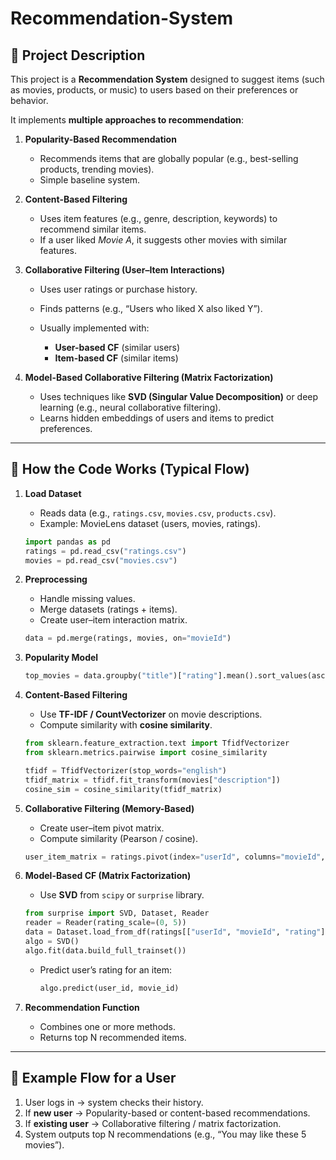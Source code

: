 

# Recommendation-System

## 📌 Project Description

This project is a **Recommendation System** designed to suggest items (such as movies, products, or music) to users based on their preferences or behavior.

It implements **multiple approaches to recommendation**:

1. **Popularity-Based Recommendation**

   * Recommends items that are globally popular (e.g., best-selling products, trending movies).
   * Simple baseline system.

2. **Content-Based Filtering**

   * Uses item features (e.g., genre, description, keywords) to recommend similar items.
   * If a user liked *Movie A*, it suggests other movies with similar features.

3. **Collaborative Filtering (User–Item Interactions)**

   * Uses user ratings or purchase history.
   * Finds patterns (e.g., “Users who liked X also liked Y”).
   * Usually implemented with:

     * **User-based CF** (similar users)
     * **Item-based CF** (similar items)

4. **Model-Based Collaborative Filtering (Matrix Factorization)**

   * Uses techniques like **SVD (Singular Value Decomposition)** or deep learning (e.g., neural collaborative filtering).
   * Learns hidden embeddings of users and items to predict preferences.

---

## 📂 How the Code Works (Typical Flow)

1. **Load Dataset**

   * Reads data (e.g., `ratings.csv`, `movies.csv`, `products.csv`).
   * Example: MovieLens dataset (users, movies, ratings).

   ```python
   import pandas as pd
   ratings = pd.read_csv("ratings.csv")
   movies = pd.read_csv("movies.csv")
   ```

2. **Preprocessing**

   * Handle missing values.
   * Merge datasets (ratings + items).
   * Create user–item interaction matrix.

   ```python
   data = pd.merge(ratings, movies, on="movieId")
   ```

3. **Popularity Model**

   ```python
   top_movies = data.groupby("title")["rating"].mean().sort_values(ascending=False)
   ```

4. **Content-Based Filtering**

   * Use **TF-IDF / CountVectorizer** on movie descriptions.
   * Compute similarity with **cosine similarity**.

   ```python
   from sklearn.feature_extraction.text import TfidfVectorizer
   from sklearn.metrics.pairwise import cosine_similarity

   tfidf = TfidfVectorizer(stop_words="english")
   tfidf_matrix = tfidf.fit_transform(movies["description"])
   cosine_sim = cosine_similarity(tfidf_matrix)
   ```

5. **Collaborative Filtering (Memory-Based)**

   * Create user–item pivot matrix.
   * Compute similarity (Pearson / cosine).

   ```python
   user_item_matrix = ratings.pivot(index="userId", columns="movieId", values="rating")
   ```

6. **Model-Based CF (Matrix Factorization)**

   * Use **SVD** from `scipy` or `surprise` library.

   ```python
   from surprise import SVD, Dataset, Reader
   reader = Reader(rating_scale=(0, 5))
   data = Dataset.load_from_df(ratings[["userId", "movieId", "rating"]], reader)
   algo = SVD()
   algo.fit(data.build_full_trainset())
   ```

   * Predict user’s rating for an item:

     ```python
     algo.predict(user_id, movie_id)
     ```

7. **Recommendation Function**

   * Combines one or more methods.
   * Returns top N recommended items.

---

## 🎯 Example Flow for a User

1. User logs in → system checks their history.
2. If **new user** → Popularity-based or content-based recommendations.
3. If **existing user** → Collaborative filtering / matrix factorization.
4. System outputs top N recommendations (e.g., “You may like these 5 movies”).



